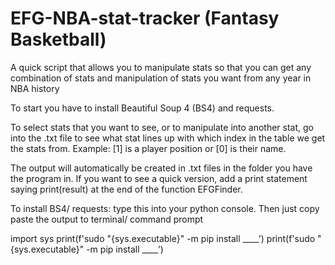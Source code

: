 # EFG-NBA-stat-tracker (Fantasy Basketball)
A quick script that allows you to manipulate stats so that you can get any combination of stats and manipulation of stats you want from any year in NBA history


To start you have to install Beautiful Soup 4 (BS4) and requests. 

To select stats that you want to see, or to manipulate into another stat, go into the .txt file to see what stat lines up with which index in the table we get the stats from. Example: [1] is a player position or [0] is their name.

The output will automatically be created in .txt files in the folder you have the program in. If you want to see a quick version, add a print statement saying print(result) at the end of the function EFGFinder.

To install BS4/ requests: 
type this into your python console. Then just copy paste the output to terminal/ command prompt


import sys
print(f'sudo "{sys.executable}" -m pip install ____’)
print(f'sudo "{sys.executable}" -m pip install ____’)
